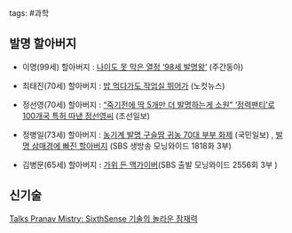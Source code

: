 tags: #과학 

## 발명 할아버지

- 이명(99세) 할아버지 : [나이도 못 막은 열정 ‘98세 발명왕’](http://news.naver.com/main/read.nhn?mode=LSD&mid=sec&sid1=102&oid=037&aid=0000003035) (주간동아)
-  최태진(70세) 할아버지 : [밥 먹다가도 작업실 뛰어가](http://www.cbs.co.kr/Nocut/Show.asp?IDX=163494)  (노컷뉴스)
-   정선영(70세) 할아버지 : [“죽기전에 딱 5개만 더 발명하는게 소원”  ‘정력팬티’로 100개국 특허 따낸  정선영씨](http://news.naver.com/main/read.nhn?mode=LSD&mid=sec&sid1=102&oid=023&aid=0000291519)
    (조선일보)

-  정병일(73세) 할아버지 : [농기계 발명 구슬땀 귀농 70대 부부 화제](http://news.naver.com/main/read.nhn?mode=LSD&mid=sec&sid1=102&oid=005&aid=0000197682)  (국민일보) , [발명 삼매경에 빠진
    할아버지](http://netv.sbs.co.kr/skin/skin_naver.jsp?uccid=10000181896)  (SBS 생방송 모닝와이드 1818화 3부)

-   김병문(65세) 할아버지 : [가위 든 맥가이버](http://netv.sbs.co.kr/portal/review.jsp?vod_id=V0000210215&vod_cnt1=02556&vod_cnt2=03 "가위 든 맥가이버")(SBS 출발 모닝와이드 2556회 3부 )

## 신기술

[Talks Pranav Mistry: SixthSense 기술의 놀라운 잠재력](http://www.ted.com/talks/lang/kor/pranav_mistry_the_thrilling_potential_of_sixthsense_technology.html "http://www.ted.com/talks/lang/kor/pranav_mistry_the_thrilling_potential_of_sixthsense_technology.html")

